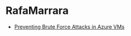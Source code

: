 # RafaMarrara

- [Preventing Brute Force Attacks in Azure VMs](https://rafamarrara.github.io/Articles/preventing-brute-force-attacks/)
